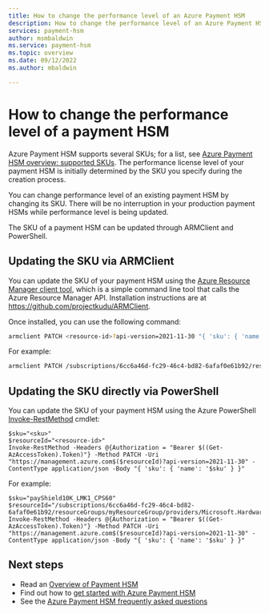 ```yaml
---
title: How to change the performance level of an Azure Payment HSM
description: How to change the performance level of an Azure Payment HSM
services: payment-hsm
author: msmbaldwin
ms.service: payment-hsm
ms.topic: overview
ms.date: 09/12/2022
ms.author: mbaldwin

---
```

# How to change the performance level of a payment HSM

Azure Payment HSM supports several SKUs; for a list, see [Azure Payment HSM overview: supported SKUs](support-guide.md#supported-skus). The performance license level of your payment HSM is initially determined by the SKU you specify during the creation process.

You can change performance level of an existing payment HSM by changing its SKU. There will be no interruption in your production payment HSMs while performance level is being updated.

The SKU of a payment HSM can be updated through ARMClient and PowerShell.

## Updating the SKU via ARMClient

You can update the SKU of your payment HSM using the [Azure Resource Manager client tool](https://github.com/projectkudu/ARMClient), which is a simple command line tool that calls the Azure Resource Manager API.  Installation instructions are at <https://github.com/projectkudu/ARMClient>.

Once installed, you can use the following command:

```bash
armclient PATCH <resource-id>?api-version=2021-11-30 "{ 'sku': { 'name': '<sku>' } }" 
```

For example:

```bash
armclient PATCH /subscriptions/6cc6a46d-fc29-46c4-bd82-6afaf0e61b92/resourceGroups/myResourceGroup/providers/Microsoft.HardwareSecurityModules/dedicatedHSMs/myPaymentHSM?api-version=2021-11-30 "{ 'sku': { 'name': 'payShield10K_LMK1_CPS60' } }"
```

## Updating the SKU directly via PowerShell

You can update the SKU of your payment HSM using the Azure PowerShell [Invoke-RestMethod](/powershell/module/microsoft.powershell.utility/invoke-restmethod) cmdlet:

```azurepowershell-interactive
$sku="<sku>" 
$resourceId="<resource-id>" 
Invoke-RestMethod -Headers @{Authorization = "Bearer $((Get-AzAccessToken).Token)"} -Method PATCH -Uri "https://management.azure.com$($resourceId)?api-version=2021-11-30" -ContentType application/json -Body "{ 'sku': { 'name': '$sku' } }" 
```

For example:

```azurepowershell-interactive
$sku="payShield10K_LMK1_CPS60" 
$resourceId="/subscriptions/6cc6a46d-fc29-46c4-bd82-6afaf0e61b92/resourceGroups/myResourceGroup/providers/Microsoft.HardwareSecurityModules/dedicatedHSMs/myPaymentHSM" 
Invoke-RestMethod -Headers @{Authorization = "Bearer $((Get-AzAccessToken).Token)"} -Method PATCH -Uri "https://management.azure.com$($resourceId)?api-version=2021-11-30" -ContentType application/json -Body "{ 'sku': { 'name': '$sku' } }" 
```

## Next steps

- Read an [Overview of Payment HSM](overview.md)
- Find out how to [get started with Azure Payment HSM](getting-started.md)
- See the [Azure Payment HSM frequently asked questions](faq.yml)
